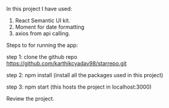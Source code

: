 In this project I have used:

  1. React Semantic UI kit.
  2. Moment for date formatting
  3. axios from api calling.
  
Steps to for running the app:

step 1: clone the github repo https://github.com/karthikcyadav98/starrepo.git

step 2: npm install (install all the packages used in this project)

step 3: npm start (this hosts the project in localhost:3000)

Review the project.
